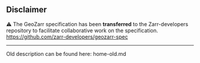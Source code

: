 

Disclaimer
---
:warning: The GeoZarr specification has been **transferred** to the Zarr-developers repository to facilitate collaborative work on the specification.
https://github.com/zarr-developers/geozarr-spec

---

Old description can be found here:  home-old.md
